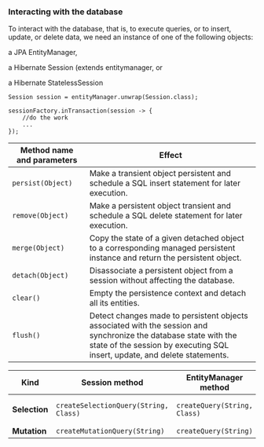 
### Interacting with the database

To interact with the database, that is, to execute queries, or to insert, update, or delete data, we need an instance of one of the following objects:

a JPA EntityManager,

a Hibernate Session (extends entitymanager, or

a Hibernate StatelessSession

```
Session session = entityManager.unwrap(Session.class);
```


```
sessionFactory.inTransaction(session -> {
    //do the work
    ...
});
```


| **Method name and parameters** | **Effect**                                                                                                                                                                                     |
| ------------------------------ | ---------------------------------------------------------------------------------------------------------------------------------------------------------------------------------------------- |
| `persist(Object)`              | Make a transient object persistent and schedule a SQL insert statement for later execution.                                                                                                    |
| `remove(Object)`               | Make a persistent object transient and schedule a SQL delete statement for later execution.                                                                                                    |
| `merge(Object)`                | Copy the state of a given detached object to a corresponding managed persistent instance and return the persistent object.                                                                     |
| `detach(Object)`               | Disassociate a persistent object from a session without affecting the database.                                                                                                                |
| `clear()`                      | Empty the persistence context and detach all its entities.                                                                                                                                     |
| `flush()`                      | Detect changes made to persistent objects associated with the session and synchronize the database state with the state of the session by executing SQL insert, update, and delete statements. |



| **Kind**     | **Session method**                       | **EntityManager method**            | **Query execution method**                                   |
|--------------|------------------------------------------|-------------------------------------|--------------------------------------------------------------|
| **Selection**| `createSelectionQuery(String, Class)`    | `createQuery(String, Class)`        | `getResultList()`, `getSingleResult()`, or `getSingleResultOrNull()` |
| **Mutation** | `createMutationQuery(String)`            | `createQuery(String)`               | `executeUpdate()`                                             |
